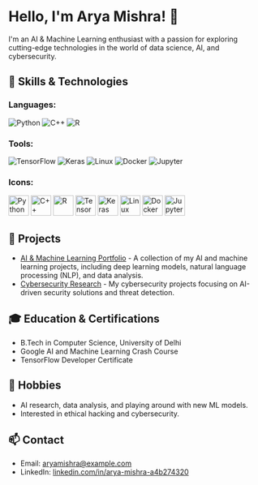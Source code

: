# Hello, I'm Arya Mishra! 👋

I'm an AI & Machine Learning enthusiast with a passion for exploring cutting-edge technologies in the world of data science, AI, and cybersecurity.

## 🚀 Skills & Technologies

### Languages:
![Python](https://img.shields.io/badge/Python-3776AB?style=for-the-badge&logo=python&logoColor=white)
![C++](https://img.shields.io/badge/C++-00599C?style=for-the-badge&logo=cplusplus&logoColor=white)
![R](https://img.shields.io/badge/R-276DC3?style=for-the-badge&logo=r&logoColor=white)

### Tools:
![TensorFlow](https://img.shields.io/badge/TensorFlow-FF6F00?style=for-the-badge&logo=tensorflow&logoColor=white)
![Keras](https://img.shields.io/badge/Keras-D00000?style=for-the-badge&logo=keras&logoColor=white)
![Linux](https://img.shields.io/badge/Linux-FCC624?style=for-the-badge&logo=linux&logoColor=black)
![Docker](https://img.shields.io/badge/Docker-2496ED?style=for-the-badge&logo=docker&logoColor=white)
![Jupyter](https://img.shields.io/badge/Jupyter-F37626?style=for-the-badge&logo=jupyter&logoColor=white)

### Icons:
<p align="left">
  <img src="https://cdn.jsdelivr.net/gh/devicons/devicon/icons/python/python-original.svg" alt="Python" width="40" height="40"/> 
  <img src="https://cdn.jsdelivr.net/gh/devicons/devicon/icons/cplusplus/cplusplus-original.svg" alt="C++" width="40" height="40"/> 
  <img src="https://cdn.jsdelivr.net/gh/devicons/devicon/icons/r/r-original.svg" alt="R" width="40" height="40"/> 
  <img src="https://cdn.jsdelivr.net/gh/devicons/devicon/icons/tensorflow/tensorflow-original.svg" alt="TensorFlow" width="40" height="40"/>
  <img src="https://cdn.jsdelivr.net/gh/devicons/devicon/icons/keras/keras-original.svg" alt="Keras" width="40" height="40"/> 
  <img src="https://cdn.jsdelivr.net/gh/devicons/devicon/icons/linux/linux-original.svg" alt="Linux" width="40" height="40"/> 
  <img src="https://cdn.jsdelivr.net/gh/devicons/devicon/icons/docker/docker-original.svg" alt="Docker" width="40" height="40"/> 
  <img src="https://cdn.jsdelivr.net/gh/devicons/devicon/icons/jupyter/jupyter-original.svg" alt="Jupyter" width="40" height="40"/> 
</p>

## 🔧 Projects
- [AI & Machine Learning Portfolio](https://github.com/AryaMishra/ai-ml-portfolio) - A collection of my AI and machine learning projects, including deep learning models, natural language processing (NLP), and data analysis.
- [Cybersecurity Research](https://github.com/AryaMishra/cybersecurity-research) - My cybersecurity projects focusing on AI-driven security solutions and threat detection.

## 🎓 Education & Certifications
- B.Tech in Computer Science, University of Delhi
- Google AI and Machine Learning Crash Course
- TensorFlow Developer Certificate

## 🎯 Hobbies
- AI research, data analysis, and playing around with new ML models.
- Interested in ethical hacking and cybersecurity.

## 📫 Contact
- Email: [aryamishra@example.com](mailto:aryamishra@example.com)
- LinkedIn: [linkedin.com/in/arya-mishra-a4b274320](https://www.linkedin.com/in/arya-mishra-a4b274320?utm_source=share&utm_campaign=share_via&utm_content=profile&utm_medium=android_app)
